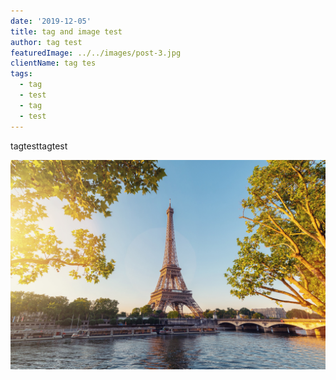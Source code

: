 ```yaml
---
date: '2019-12-05'
title: tag and image test
author: tag test
featuredImage: ../../images/post-3.jpg
clientName: tag tes
tags:
  - tag
  - test
  - tag
  - test
---
```

tagtesttagtest

![](../../images/post-1.jpg)


